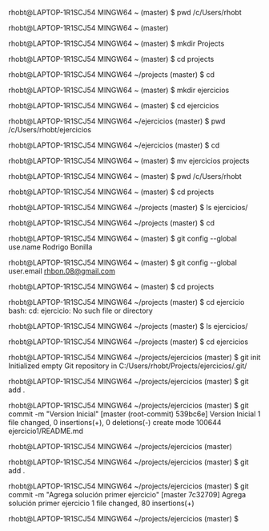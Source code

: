 
rhobt@LAPTOP-1R1SCJ54 MINGW64 ~ (master)
$ pwd
/c/Users/rhobt

rhobt@LAPTOP-1R1SCJ54 MINGW64 ~ (master)

rhobt@LAPTOP-1R1SCJ54 MINGW64 ~ (master)
$ mkdir Projects

rhobt@LAPTOP-1R1SCJ54 MINGW64 ~ (master)
$ cd projects

rhobt@LAPTOP-1R1SCJ54 MINGW64 ~/projects (master)
$ cd

rhobt@LAPTOP-1R1SCJ54 MINGW64 ~ (master)
$ mkdir ejercicios

rhobt@LAPTOP-1R1SCJ54 MINGW64 ~ (master)
$ cd ejercicios

rhobt@LAPTOP-1R1SCJ54 MINGW64 ~/ejercicios (master)
$ pwd
/c/Users/rhobt/ejercicios

rhobt@LAPTOP-1R1SCJ54 MINGW64 ~/ejercicios (master)
$ cd

rhobt@LAPTOP-1R1SCJ54 MINGW64 ~ (master)
$ mv ejercicios projects

rhobt@LAPTOP-1R1SCJ54 MINGW64 ~ (master)
$ pwd
/c/Users/rhobt

rhobt@LAPTOP-1R1SCJ54 MINGW64 ~ (master)
$ cd projects

rhobt@LAPTOP-1R1SCJ54 MINGW64 ~/projects (master)
$ ls
ejercicios/

rhobt@LAPTOP-1R1SCJ54 MINGW64 ~/projects (master)
$ cd

rhobt@LAPTOP-1R1SCJ54 MINGW64 ~ (master)
$ git config --global use.name Rodrigo Bonilla

rhobt@LAPTOP-1R1SCJ54 MINGW64 ~ (master)
$ git config --global user.email rhbon.08@gmail.com

rhobt@LAPTOP-1R1SCJ54 MINGW64 ~ (master)
$ cd projects

rhobt@LAPTOP-1R1SCJ54 MINGW64 ~/projects (master)
$ cd ejercicio
bash: cd: ejercicio: No such file or directory

rhobt@LAPTOP-1R1SCJ54 MINGW64 ~/projects (master)
$ ls
ejercicios/

rhobt@LAPTOP-1R1SCJ54 MINGW64 ~/projects (master)
$ cd ejercicios

rhobt@LAPTOP-1R1SCJ54 MINGW64 ~/projects/ejercicios (master)
$ git init
Initialized empty Git repository in C:/Users/rhobt/Projects/ejercicios/.git/

rhobt@LAPTOP-1R1SCJ54 MINGW64 ~/projects/ejercicios (master)
$ git add .

rhobt@LAPTOP-1R1SCJ54 MINGW64 ~/projects/ejercicios (master)
$ git commit -m "Version Inicial"
[master (root-commit) 539bc6e] Version Inicial
 1 file changed, 0 insertions(+), 0 deletions(-)
 create mode 100644 ejercicio1/README.md

rhobt@LAPTOP-1R1SCJ54 MINGW64 ~/projects/ejercicios (master)

rhobt@LAPTOP-1R1SCJ54 MINGW64 ~/projects/ejercicios (master)
$ git add .

rhobt@LAPTOP-1R1SCJ54 MINGW64 ~/projects/ejercicios (master)
$ git commit -m "Agrega solución primer ejercicio"
[master 7c32709] Agrega solución primer ejercicio
 1 file changed, 80 insertions(+)

rhobt@LAPTOP-1R1SCJ54 MINGW64 ~/projects/ejercicios (master)
$
